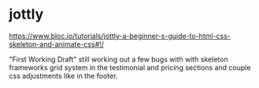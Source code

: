 # jottly
https://www.bloc.io/tutorials/jottly-a-beginner-s-guide-to-html-css-skeleton-and-animate-css#!/

"First Working Draft" still working out a few bugs with with skeleton frameworks grid system in the 
testimonial and pricing sections and couple css adjustments like in the footer.
